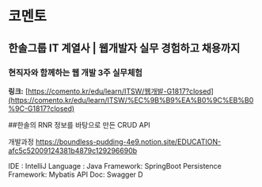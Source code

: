 # 코멘토

## 한솔그룹 IT 계열사 | 웹개발자 실무 경험하고 채용까지

### 현직자와 함께하는 웹 개발 3주 실무체험

**링크:** [https://comento.kr/edu/learn/ITSW/웹개발-G1817?closed](https://comento.kr/edu/learn/ITSW/%EC%9B%B9%EA%B0%9C%EB%B0%9C-G1817?closed)

##한솔의 RNR 정보를 바탕으로 만든 CRUD API

개발과정
https://boundless-pudding-4e9.notion.site/EDUCATION-afc5c52009124381b4879c129296690b

IDE : IntelliJ
Language : Java
Framework: SpringBoot
Persistence Framework: Mybatis
API Doc: Swagger
D
